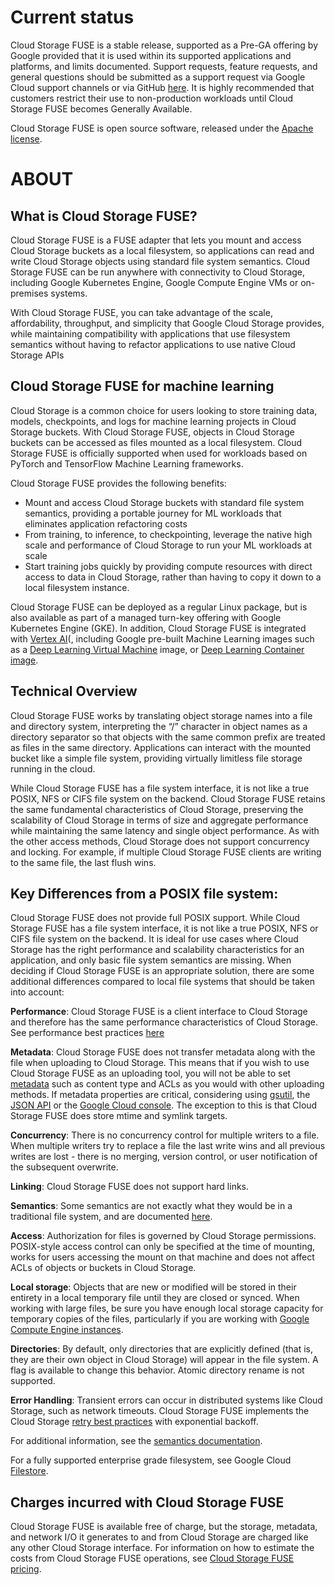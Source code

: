# Current status

Cloud Storage FUSE is a stable release, supported as a Pre-GA offering by Google 
provided that it is used within its supported applications and platforms, 
and limits documented. Support requests, feature requests, and general questions
should be submitted as a support request via Google Cloud support channels or 
via GitHub [here](https://github.com/GoogleCloudPlatform/gcsfuse/issues). 
It is highly recommended that customers restrict their use to 
non-production workloads until Cloud Storage FUSE becomes Generally Available.


Cloud Storage FUSE is open source software, released under the 
[Apache license](https://github.com/GoogleCloudPlatform/gcsfuse/blob/master/LICENSE).

# ABOUT
## What is Cloud Storage FUSE?

Cloud Storage FUSE is a FUSE adapter that lets you mount and access Cloud 
Storage buckets as a local filesystem, so applications can read and write Cloud
Storage objects using standard file system semantics. Cloud Storage FUSE can be 
run anywhere with connectivity to Cloud Storage, including Google Kubernetes
Engine, Google Compute Engine VMs or on-premises systems.

With Cloud Storage FUSE, you can  take advantage of the scale, affordability, 
throughput, and simplicity that Google Cloud Storage provides, while maintaining
compatibility with applications that use filesystem semantics without having to 
refactor applications to use native Cloud Storage APIs

## Cloud Storage FUSE for machine learning

Cloud Storage is a common choice for users looking to store training data, 
models, checkpoints, and logs for machine learning projects in Cloud Storage
buckets. With Cloud Storage FUSE, objects in Cloud Storage buckets can be 
accessed as files mounted as a local filesystem. Cloud Storage FUSE is 
officially supported when used for workloads based on PyTorch and TensorFlow 
Machine Learning frameworks.

Cloud Storage FUSE provides the following benefits:
- Mount and access Cloud Storage buckets with standard file system semantics, 
providing a portable journey for ML workloads that eliminates application 
refactoring costs
- From training, to inference, to checkpointing, leverage the native high scale 
and performance of Cloud Storage to run your ML workloads at scale
- Start training jobs quickly by providing compute resources with direct access
to data in Cloud Storage, rather than having to copy it down to a local
filesystem instance.

Cloud Storage FUSE can be deployed as a regular Linux package, but is also
available as part of a managed turn-key offering with Google Kubernetes Engine 
(GKE). In addition, Cloud Storage FUSE is integrated with [Vertex AI](, including 
Google pre-built Machine Learning images such as a [Deep Learning Virtual Machine] 
image, or [Deep Learning Container image].

[Vertex AI]: https://cloud.google.com/vertex-ai/docs/training/code-requirements#fuse
[Deep Learning Virtual Machine]: https://cloud.google.com/deep-learning-vm
[Deep Learning Container image]: https://cloud.google.com/deep-learning-containers

## Technical Overview

Cloud Storage FUSE works by translating object storage names into a file and 
directory system, interpreting the “/” character in object names as a directory
separator so that objects with the same common prefix are treated as files in
the same directory. Applications can interact with the mounted bucket like a 
simple file system, providing virtually limitless file storage running in the cloud.

While Cloud Storage FUSE has a file system interface, it is not like a true 
POSIX, NFS or CIFS file system on the backend. Cloud Storage FUSE retains the 
same fundamental characteristics of Cloud Storage, preserving the scalability of
Cloud Storage in terms of size and aggregate performance while maintaining the 
same latency and single object performance. As with the other access methods, 
Cloud Storage does not support concurrency and locking. For example, if multiple
Cloud Storage FUSE clients are writing to the same file, the last flush wins.

## Key Differences from a POSIX file system:

Cloud Storage FUSE does not provide full POSIX support.  While Cloud Storage 
FUSE has a file system interface, it is not like a true POSIX, NFS or CIFS file 
system on the backend. It is ideal for use cases where Cloud Storage has the right 
performance and scalability characteristics for an application, and only basic file
system semantics are missing. When deciding if Cloud Storage FUSE is an appropriate 
solution, there are some additional differences compared to local file systems that 
should be taken into account:

**Performance**: Cloud Storage FUSE is a client interface to Cloud Storage and 
therefore has the same performance characteristics of Cloud Storage. See 
performance best practices [here](https://docs.google.com/document/d/1s1K5zQBZikeJD5ThAQS13jgjTbMImAdDiTSmfYKJykg/edit#bookmark=id.mk1mwrsv70l1)

**Metadata**: Cloud Storage FUSE does not transfer metadata along with the file when 
uploading to Cloud Storage. This means that if you wish to use Cloud Storage FUSE 
as an uploading tool, you will not be able to set [metadata] such as content type 
and ACLs as you would with other uploading methods. If metadata properties are 
critical, considering using [gsutil], the [JSON API] or the [Google Cloud console]. 
The exception to this is that Cloud Storage FUSE does store mtime and symlink targets.

[metadata]: https://cloud.google.com/storage/docs/metadata#editable
[gsutil]: https://cloud.google.com/storage/docs/gsutil
[JSON API]: https://cloud.google.com/storage/docs/json_api
[Google Cloud console]: https://console.developers.google.com/

**Concurrency**: There is no concurrency control for multiple writers to a file. 
When multiple writers try to replace a file the last write wins and all previous
writes are lost - there is no merging, version control, or user notification of 
the subsequent overwrite.

**Linking**: Cloud Storage FUSE does not support hard links.

**Semantics**: Some semantics are not exactly what they would be in a traditional 
file system, and are documented [here](https://github.com/googlecloudplatform/gcsfuse/blob/master/docs/semantics.md#surprising-behaviors).

**Access**: Authorization for files is governed by Cloud Storage permissions. 
POSIX-style access control can only be specified at the time of mounting, 
works for users accessing the mount on that machine and does not affect ACLs 
of objects or buckets in Cloud Storage.

**Local storage**: Objects that are new or modified will be stored in their 
entirety in a local temporary file until they are closed or synced. 
When working with large files, be sure you have enough local storage capacity 
for temporary copies of the files, particularly if you are working with 
[Google Compute Engine instances]. 

[Google Compute Engine instances]:https://cloud.google.com/compute/docs/instances

**Directories**: By default, only directories that are explicitly defined 
(that is, they are their own object in Cloud Storage) will appear in the 
file system. A flag is available to change this behavior. Atomic directory 
rename is not supported.

**Error Handling**: Transient errors can occur in distributed systems like Cloud
Storage, such as network timeouts. Cloud Storage FUSE implements the Cloud 
Storage [retry best practices] with exponential backoff.

[retry best practices]:https://cloud.google.com/storage/docs/retry-strategy

For additional information, see the [semantics documentation].

[semantics documentation]: https://github.com/GoogleCloudPlatform/gcsfuse/blob/master/docs/semantics.md#files-and-dirs

For a fully supported enterprise grade filesystem, see Google Cloud [Filestore].

[Filestore]: https://cloud.google.com/filestore

## Charges incurred with Cloud Storage FUSE

Cloud Storage FUSE is available free of charge, but the storage, metadata, 
and network I/O it generates to and from Cloud Storage are charged like any 
other Cloud Storage interface. For information on how to estimate the costs 
from Cloud Storage FUSE operations, see [Cloud Storage FUSE pricing].

[Cloud Storage FUSE pricing]: https://cloud.google.com/storage/docs/gcs-fuse#charges





